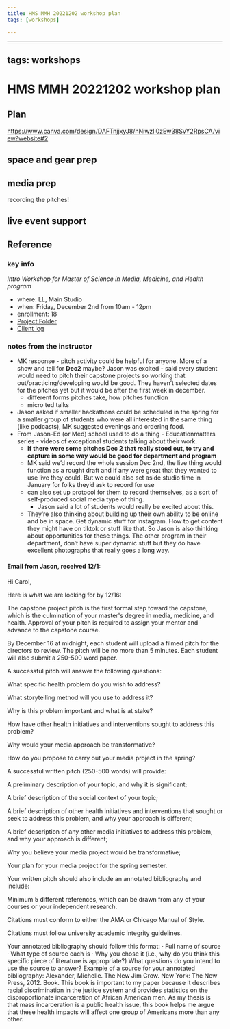 ```yaml
---
title: HMS MMH 20221202 workshop plan
tags: [workshops]

---
```


---
tags: workshops
---

# HMS MMH 20221202 workshop plan

## Plan

https://www.canva.com/design/DAFTnjjxyJ8/nNiwzIi0zEw38SvY2RpsCA/view?website#2

## space and gear prep

## media prep
recording the pitches!

## live event support


## Reference

### key info
*Intro Workshop for Master of Science in Media, Medicine, and Health program*
* where: LL, Main Studio
* when: Friday, December 2nd from 10am - 12pm
* enrollment: 18
* [Project Folder](https://drive.google.com/drive/folders/13REGaucS-1qDV8nk4heKnx961nI1PcBd)
* [Client log](https://docs.google.com/document/d/1i2iUOMWLl00NgCvOEGW-tBsqV7t2kkEp8agaS7I8Vgk/edit)

### notes from the instructor
* MK response - pitch activity could be helpful for anyone. More of a show and tell for **Dec2** maybe? Jason was excited - said every student would need to pitch their capstone projects so working that out/practicing/developing would be good. They haven’t selected dates for the pitches yet but it would be after the first week in december.
    * different forms pitches take, how pitches function
    * micro ted talks
* Jason asked if smaller hackathons could be scheduled in the spring for a smaller group of students who were all interested in the same thing (like podcasts), MK suggested evenings and ordering food.
* From Jason-Ed (or Med) school used to do a thing - Educationmatters series - videos of exceptional students talking about their work.
    *  **If there were some pitches Dec 2 that really stood out, to try and capture in some way would be good for department and program**
    * MK said we’d record the whole session Dec 2nd, the live thing would function as a rought draft and if any were great that they wanted to use live they could. But we could also set aside studio time in January for folks they’d ask to record for use
    * can also set up protocol for them to record themselves, as a sort of self-produced social media type of thing.
        * Jason said a lot of students would really be excited about this.
    * They’re also thinking about building up their own ability to be online and be in space. Get dynamic stuff for instagram. How to get content they might have on tiktok or stuff like that. So Jason is also thinking about opportunities for these things. The other program in their department, don’t have super dynamic stuff but they do have excellent photographs that really goes a long way.



#### Email from Jason, received 12/1:
Hi Carol,
 
Here is what we are looking for by 12/16:
 
The capstone project pitch is the first formal step toward the capstone, which is the culmination of your master's degree in media, medicine, and health. Approval of your pitch is required to assign your mentor and advance to the capstone course.

By December 16 at midnight, each student will upload a filmed pitch for the directors to review. The pitch will be no more than 5 minutes. Each student will also submit a 250-500 word paper.

A successful pitch will answer the following questions:

What specific health problem do you wish to address?

What storytelling method will you use to address it?

Why is this problem important and what is at stake?

How have other health initiatives and interventions sought to address this problem?

Why would your media approach be transformative?

How do you propose to carry out your media project in the spring?

A successful written pitch (250-500 words) will provide:

A preliminary description of your topic, and why it is significant;

A brief description of the social context of your topic;

A brief description of other health initiatives and interventions that sought or seek to address this problem, and why your approach is different;

A brief description of any other media initiatives to address this problem, and why your approach is different;

Why you believe your media project would be transformative;

Your plan for your media project for the spring semester.

Your written pitch should also include an annotated bibliography and include:

Minimum 5 different references, which can be drawn from any of your courses or your independent research.

Citations must conform to either the AMA or Chicago Manual of Style.

Citations must follow university academic integrity guidelines.

Your annotated bibliography should follow this format:
·         Full name of source
·         What type of source each is
·         Why you chose it (i.e., why do you think this specific piece of literature is appropriate?) What questions do you intend to use the source to answer?
Example of a source for your annotated bibliography:
Alexander, Michelle. The New Jim Crow. New York: The New Press, 2012. Book. This book is important to my paper because it describes racial discrimination in the justice system and provides statistics on the disproportionate incarceration of African American men. As my thesis is that mass incarceration is a public health issue, this book helps me argue that these health impacts will affect one group of Americans more than any other.

 